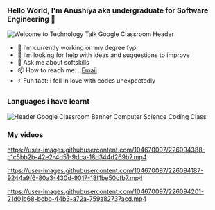 ### Hello World, I'm Anushiya aka undergraduate for Software Engineering 👋


![Welcome to Technology Talk Google Classroom Header](https://user-images.githubusercontent.com/104670097/226092134-0e986bea-ac28-4036-b564-b0b74a031f63.svg)



<!--
**anushiyairru/anushiyairru** is a ✨ _special_ ✨ repository because its `README.md` (this file) appears on your GitHub profile.

Here are some ideas to get you started:
-->
- 🔭 I’m currently working on my degree fyp
- 🤔 I’m looking for help with ideas and suggestions to improve
- 💬 Ask me about softskills 
- 📫 How to reach me: ..[Email](anushiyairrulappen@yahoo.com)
- ⚡ Fun fact: i fell in love with codes unexpectedly

### Languages i have learnt
![Header Google Classroom Banner Computer Science Coding Class](https://user-images.githubusercontent.com/104670097/226093342-24875659-219b-44f2-8ade-589f47b613a4.png)


### My videos



https://user-images.githubusercontent.com/104670097/226094388-c1c5bb2b-42e2-4d51-9dca-18d344d269b7.mp4



https://user-images.githubusercontent.com/104670097/226094187-9244a9f6-80a3-430d-9017-18f1be50cfb7.mp4




https://user-images.githubusercontent.com/104670097/226094201-21d01c68-bcbb-44b3-a72a-759a82737acd.mp4


